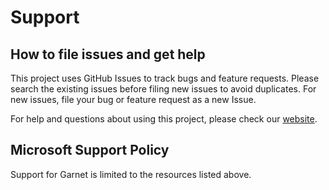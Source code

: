 # Support

## How to file issues and get help  

This project uses GitHub Issues to track bugs and feature requests. Please search the existing 
issues before filing new issues to avoid duplicates.  For new issues, file your bug or 
feature request as a new Issue.

For help and questions about using this project, please check our [website](https://microsoft.github.io/Garnet).

## Microsoft Support Policy  

Support for Garnet is limited to the resources listed above.
